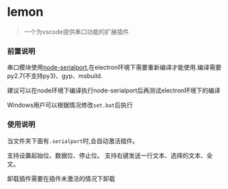 # lemon
> 一个为vscode提供串口功能的扩展插件  

### 前置说明
串口模块使用[node-serialport](https://github.com/node-serialport/node-serialport),在electron环境下需要重新编译才能使用.编译需要py2.7(不支持py3)、gyp、msbuild.  

建议可以在node环境下编译执行node-serialport后再测试electron环境下的编译  

Windows用户可以根据情况修改`set.bat`后执行


### 使用说明  
当文件夹下面有`.serialport`时,会自动激活插件。

支持设置起始位、数据位、停止位。
支持右键发送一行文本、选择的文本、全文。


卸载插件需要在插件未激活的情况下卸载
